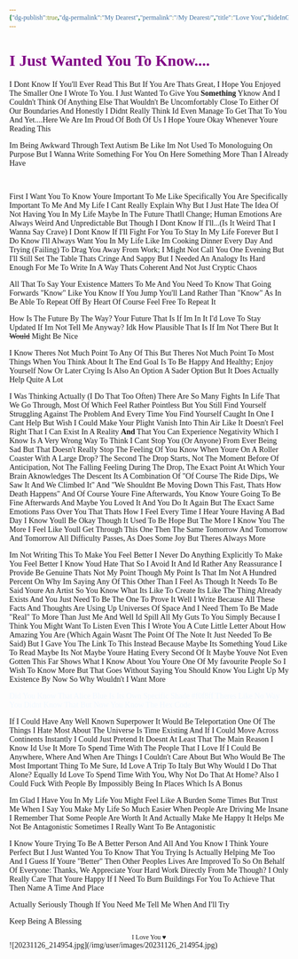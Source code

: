 ```yaml
---
{"dg-publish":true,"dg-permalink":"My Dearest","permalink":"/My Dearest/","title":"Love You","hideInGraph":true,"tags":["Tagless"]}
---
```


<style id="Force_Custom_Fonts" type="text/css">@font-face{font-style:normal;font-family:"Merriweather";src:local("Merriweather")}@font-face{font-style:bolder;font-family:"Merriweather";src:local("Merriweather")}@font-face{font-style:normal;font-family:"Merriweather";src:local("Merriweather");unicode-range:U+0-FF,U+2E80-9FFF,U+F900-FAFF,U+FE30-FE4F,U+20000-2FA1F}@font-face{font-style:bolder;font-family:"Merriweather";src:local("Merriweather");unicode-range:U+0-FF,U+2E80-9FFF,U+F900-FAFF,U+FE30-FE4F,U+20000-2FA1F}@font-face{font-style:normal;font-family:"Merriweather";src:local("Merriweather");unicode-range:U+0-FF}@font-face{font-style:bolder;font-family:"Merriweather";src:local("Merriweather");unicode-range:U+0-FF}:not(pre):not(code):not(textarea):not(tt):not(kbd):not(samp):not(var){font-family:"Merriweather"!important}pre,code,textarea,tt,kbd,samp,var{font-family:monospace!important}pre *,code *,textarea *,tt *,kbd *,samp *,var *{font-family:monospace!important}</style>


# <span style="color:#800085">I Just Wanted You To Know....</span>

I Dont Know If You'll Ever Read This But If You Are Thats Great, I Hope You Enjoyed The Smaller One I Wrote To You. I Just Wanted To Give You <b>Something</b> Yknow And I Couldn't Think Of Anything Else That Wouldn't Be Uncomfortably Close To Either Of Our Boundaries And 
Honestly I Didnt Really Think Id Even Manage To Get That To You And Yet....Here We Are
Im Proud Of Both Of Us
I Hope Youre Okay Whenever Youre Reading This

Im Being Awkward Through Text
Autism Be Like
Im Not Used To Monologuing On Purpose But I Wanna Write Something For You On Here
Something More Than I Already Have

‍​ 

First I Want You To Know Youre Important To Me Like Specifically You Are Specifically Important To Me And My Life
I Cant Really Explain Why But I Just Hate The Idea Of Not Having You In My Life
Maybe In The Future Thatll Change; Human Emotions Are Always Weird And Unpredictable But Though I Dont Know If I'll...(Is It Weird That I Wanna Say Crave)
I Dont Know If I'll Fight For You To Stay In My Life Forever But I Do Know I'll Always Want You In My Life 
Like Im Cooking Dinner Every Day And Trying (Failing) To Drag You Away From Work; I Might Not Call You One Evening But I'll Still Set The Table
Thats Cringe And Sappy But I Needed An Analogy
Its Hard Enough For Me To Write In A Way Thats Coherent And Not Just Cryptic Chaos

All That To Say Your Existence Matters To Me And You Need To Know That Going Forwards
"Know" Like You Know If You Jump You'll Land Rather Than "Know" As In Be Able To Repeat Off By Heart
Of Course Feel Free To Repeat It

How Is The Future By The Way? Your Future That Is
If Im In It I'd Love To Stay Updated
If Im Not Tell Me Anyway? Idk How Plausible That Is If Im Not There But It ~~Would~~ Might Be Nice

I Know Theres Not Much Point To Any Of This But Theres Not Much Point To Most Things When You Think About It
The End Goal Is To Be Happy And Healthy; Enjoy Yourself Now Or Later
Crying Is Also An Option
A Sader Option But It Does Actually Help Quite A Lot

I Was Thinking Actually (I Do That Too Often)
There Are So Many Fights In Life That We Go Through, Most Of Which Feel Rather Pointless But You Still Find Yourself Struggling Against The Problem And Every Time You Find Yourself Caught In One I Cant Help But Wish I Could Make Your Plight Vanish Into Thin Air
Like
It Doesn't Feel Right That I Can Exist In A Reality <b>And</b> That You Can Experience Negativity Which I Know Is A Very Wrong Way To Think
I Cant Stop You (Or Anyone) From Ever Being Sad But That Doesn't Really Stop The Feeling Of
You Know When Youre On A Roller Coaster With A Large Drop?
The Second The Drop Starts, Not The Moment Before Of Anticipation, Not The Falling Feeling During The Drop, The Exact Point At Which Your Brain Aknowledges The Descent
Its A Combination Of "Of Course The Ride Dips, We Saw It And We Climbed It" And "We Shouldnt Be Moving Down This Fast, Thats How Death Happens" And Of Course Youre Fine Afterwards, You Know Youre Going To Be Fine Afterwards And Maybe You Loved It And You Do It Again But The Exact Same Emotions Pass Over You
That 
Thats How I Feel Every Time I Hear Youre Having A Bad Day
I Know Youll Be Okay Though
It Used To Be Hope But The More I Know You The More I Feel Like Youll Get Through This One
Then The Same Tomorrow And Tomorrow And Tomorrow
All Difficulty Passes, As Does Some Joy But Theres Always More

Im Not Writing This To Make You Feel Better
I Never Do Anything Explicitly To Make You Feel Better
I Know Youd Hate That So I Avoid It
And Id Rather Any Reassurance I Provide Be Genuine
Thats Not My Point Though My Point Is That Im Not A Hundred Percent On Why Im Saying Any Of This Other Than I Feel As Though It Needs To Be Said
Youre An Artist So You Know What Its Like To Create
Its Like The Thing Already Exists And You Just Need To Be The One To Prove It
Well I Write Because All These Facts And Thoughts Are Using Up Universes Of Space And I Need Them To Be Made "Real" To More Than Just Me And
Well Id Spill All My Guts To You Simply Because I Think You Might Want To Listen
Even This
I Wrote You A Cute Little Letter About How Amazing You Are (Which Again Wasnt The Point Of The Note It Just Needed To Be Said) But I Gave You The Link To This Instead
Because Maybe Its Something Youd Like To Read
Maybe Its Not
Maybe Youre Hating Every Second Of It
Maybe Youve Not Even Gotten This Far
Shows What I Know About You
Youre One Of My favourite People So I Wish To Know More But That Goes Without Saying
You Should Know You Light Up My Existence By Now So Why Wouldn't I Want More


<span style="color:#F0F8FF">Did You Know That Alice Blue Is Its Own Specific Shade  ​‍#f0f8ff Theres Like No Way You Didnt Know That But Now You Know The Hex Code</span>

If I Could Have Any Well Known Superpower It Would Be Teleportation
One Of The Things I Hate Most About The Universe Is Time Existing And If I Could Move Across Continents Instantly I Could Just Pretend It Doesnt
At Least That The Main Reason
I Know Id Use It More To Spend Time With The People That I Love
If I Could Be Anywhere, Where And When Are Things I Couldn't Care About But Who Would Be The Most Important Thing To Me
Sure, Id Love A Trip To Italy But Why Would I Do That Alone? 
Equally Id Love To Spend Time With You, Why Not Do That At Home?
Also I Could Fuck With People By Impossibly Being In Places Which Is A Bonus

Im Glad I Have You In My Life
You Might Feel Like A Burden Some Times But Trust Me When I Say You Make My Life So Much Easier
When People Are Driving Me Insane I Remember That Some People Are Worth It And Actually Make Me Happy
It Helps Me Not Be Antagonistic 
Sometimes 
I Really Want To Be Antagonistic 

I Know Youre Trying To Be A Better Person And All And You Know I Think Youre Perfect
But I Just Wanted You To Know That You Trying Is Actually Helping Me Too
And I Guess If Youre "Better" Then Other Peoples Lives Are Improved To
So On Behalf Of Everyone: Thanks, We Appreciate Your Hard Work
Directly From Me Though? 
I Only Really Care That Youre Happy
If I Need To Burn Buildings For You To Achieve That Then Name A Time And Place

Actually Seriously Though
If You Need Me Tell Me When And I'll Try






Keep Being A Blessing 


<center><sub>I Love You ♥︎</sub></center>
![20231126_214954.jpg](/img/user/images/20231126_214954.jpg)

<script src="https://utteranc.es/client.js"
        repo="WonderingGodling/My-Mind-Space"
        issue-term="title"
        theme="preferred-color-scheme"
        crossorigin="anonymous"
        async>
</script>